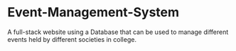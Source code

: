 # Event-Management-System
A full-stack website using a Database that can be used to manage different events held by different societies in college.
